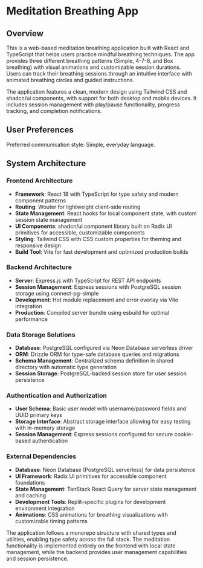 # Meditation Breathing App

## Overview

This is a web-based meditation breathing application built with React and TypeScript that helps users practice mindful breathing techniques. The app provides three different breathing patterns (Simple, 4-7-8, and Box breathing) with visual animations and customizable session durations. Users can track their breathing sessions through an intuitive interface with animated breathing circles and guided instructions.

The application features a clean, modern design using Tailwind CSS and shadcn/ui components, with support for both desktop and mobile devices. It includes session management with play/pause functionality, progress tracking, and completion notifications.

## User Preferences

Preferred communication style: Simple, everyday language.

## System Architecture

### Frontend Architecture
- **Framework**: React 18 with TypeScript for type safety and modern component patterns
- **Routing**: Wouter for lightweight client-side routing
- **State Management**: React hooks for local component state, with custom session state management
- **UI Components**: shadcn/ui component library built on Radix UI primitives for accessible, customizable components
- **Styling**: Tailwind CSS with CSS custom properties for theming and responsive design
- **Build Tool**: Vite for fast development and optimized production builds

### Backend Architecture
- **Server**: Express.js with TypeScript for REST API endpoints
- **Session Management**: Express sessions with PostgreSQL session storage using connect-pg-simple
- **Development**: Hot module replacement and error overlay via Vite integration
- **Production**: Compiled server bundle using esbuild for optimal performance

### Data Storage Solutions
- **Database**: PostgreSQL configured via Neon Database serverless driver
- **ORM**: Drizzle ORM for type-safe database queries and migrations
- **Schema Management**: Centralized schema definition in shared directory with automatic type generation
- **Session Storage**: PostgreSQL-backed session store for user session persistence

### Authentication and Authorization
- **User Schema**: Basic user model with username/password fields and UUID primary keys
- **Storage Interface**: Abstract storage interface allowing for easy testing with in-memory storage
- **Session Management**: Express sessions configured for secure cookie-based authentication

### External Dependencies
- **Database**: Neon Database (PostgreSQL serverless) for data persistence
- **UI Framework**: Radix UI primitives for accessible component foundations
- **State Management**: TanStack React Query for server state management and caching
- **Development Tools**: Replit-specific plugins for development environment integration
- **Animations**: CSS animations for breathing visualizations with customizable timing patterns

The application follows a monorepo structure with shared types and utilities, enabling type safety across the full stack. The meditation functionality is implemented entirely on the frontend with local state management, while the backend provides user management capabilities and session persistence.